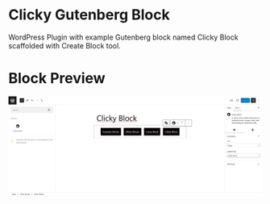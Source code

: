 # Clicky Gutenberg Block
WordPress Plugin with example Gutenberg block named Clicky Block scaffolded with Create Block tool.

# Block Preview

![Clicky Gutenberg Block Preview](https://github.com/gitmasz/ClickyGutenbergBlock/blob/master/clicky-block-preview.png?raw=true)